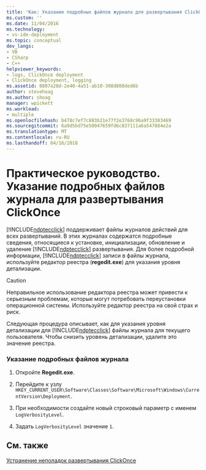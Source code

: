 ```yaml
---
title: 'Как: Указание подробных файлов журнала для развертывания ClickOnce | Документы Microsoft'
ms.custom: ''
ms.date: 11/04/2016
ms.technology:
- vs-ide-deployment
ms.topic: conceptual
dev_langs:
- VB
- CSharp
- C++
helpviewer_keywords:
- logs, ClickOnce deployment
- ClickOnce deployment, logging
ms.assetid: 0807a28d-2e40-4a51-ab10-308d808ded6b
author: stevehoag
ms.author: shoag
manager: wpickett
ms.workload:
- multiple
ms.openlocfilehash: b478c7ef7c883b21e77f2e3768c96a9f33383469
ms.sourcegitcommit: 6a9d5bd75e50947659fd6c837111a6a547884e2a
ms.translationtype: MT
ms.contentlocale: ru-RU
ms.lasthandoff: 04/16/2018
---
```

# <a name="how-to-specify-verbose-log-files-for-clickonce-deployments"></a>Практическое руководство. Указание подробных файлов журнала для развертывания ClickOnce
[!INCLUDE[ndptecclick](../deployment/includes/ndptecclick_md.md)] поддерживает файлы журналов действий для всех развертываний. В этих журналах содержатся подробные сведения, относящиеся к установке, инициализации, обновление и удаление [!INCLUDE[ndptecclick](../deployment/includes/ndptecclick_md.md)] развертывания. Для более подробной информации, [!INCLUDE[ndptecclick](../deployment/includes/ndptecclick_md.md)] записи в файлы журнала, используйте редактор реестра (**regedit.exe**) для указания уровня детализации.  
  
> [!CAUTION]
>  Неправильное использование редактора реестра может привести к серьезным проблемам, которые могут потребовать переустановки операционной системы. Используйте редактор реестра на свой страх и риск.  
  
 Следующая процедура описывает, как для указания уровня детализации для [!INCLUDE[ndptecclick](../deployment/includes/ndptecclick_md.md)] файлы журнала для текущего пользователя. Чтобы снизить уровень детализации, удалите это значение реестра.  
  
### <a name="to-specify-verbose-log-files"></a>Указание подробных файлов журнала  
  
1.  Откройте **Regedit.exe**.  
  
2.  Перейдите к узлу `HKEY_CURRENT_USER\Software\Classes\Software\Microsoft\Windows\CurrentVersion\Deployment`.  
  
3.  При необходимости создайте новый строковый параметр с именем `LogVerbosityLevel`.  
  
4.  Задать `LogVerbosityLevel` значение `1`.  
  
## <a name="see-also"></a>См. также  
 [Устранение неполадок развертывания ClickOnce](../deployment/troubleshooting-clickonce-deployments.md)